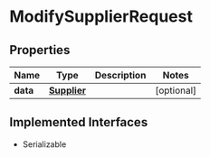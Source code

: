

# ModifySupplierRequest


## Properties

| Name | Type | Description | Notes |
|------------ | ------------- | ------------- | -------------|
|**data** | [**Supplier**](Supplier.md) |  |  [optional] |


## Implemented Interfaces

* Serializable


